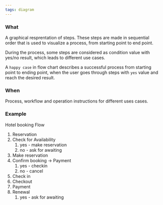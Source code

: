 ```yaml
---
tags: diagram
---
```


### What
A graphical resprentation of steps. These steps are made in sequential order that is used to visualize a process, from starting point to end point. 

During the process, some steps are considered as condition value with yes/no result, which leads to different use cases. 

A `happy case` in flow chart describes a successful process from starting point to ending point, when the user goes through steps with `yes` value and reach the desired result. 

### When
Process, workflow and operation instructions for different uses cases.

### Example
Hotel booking Flow
1. Reservation
2. Check for Availability
	1. yes - make reservation
	2. no - ask for awaiting
3. Make reservation
4. Confirm booking -> Payment
	1. yes - checkin
	2. no - cancel
5. Check in 
6. Checkout
7. Payment
8. Renewal 
	1. yes - ask for awaiting